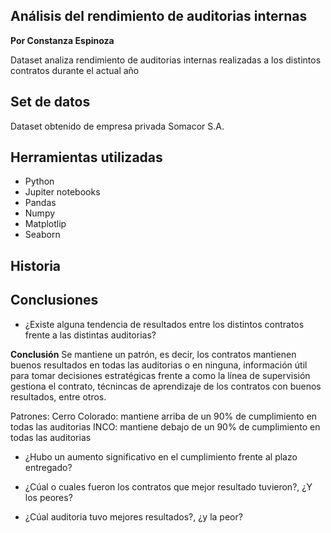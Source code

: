##  Análisis del rendimiento de auditorias internas
**Por Constanza Espinoza**

 Dataset analiza rendimiento de auditorias internas realizadas a los distintos contratos durante el actual año

## Set de datos

Dataset obtenido de empresa privada Somacor S.A.

## Herramientas utilizadas

  - Python
  - Jupiter notebooks
  - Pandas
  - Numpy
  - Matplotlip
  - Seaborn
  
## Historia

 
## Conclusiones 

- ¿Existe alguna tendencia de resultados entre los distintos contratos frente a las distintas auditorias?

**Conclusión** Se mantiene un patrón, es decir, los contratos mantienen buenos resultados en todas las auditorias o en ninguna, información útil para tomar decisiones estratégicas frente a como la línea de supervisión gestiona el contrato, técnincas de aprendizaje de los contratos con buenos resultados, entre otros.

Patrones:
Cerro Colorado: mantiene arriba de un 90% de cumplimiento en todas las auditorias
INCO: mantiene debajo de un 90% de cumplimiento en todas las auditorias


- ¿Hubo un aumento significativo en el cumplimiento frente al plazo entregado?

- ¿Cúal o cuales fueron los contratos que mejor resultado tuvieron?, ¿Y los peores?

- ¿Cúal auditoria tuvo mejores resultados?, ¿y la peor?


